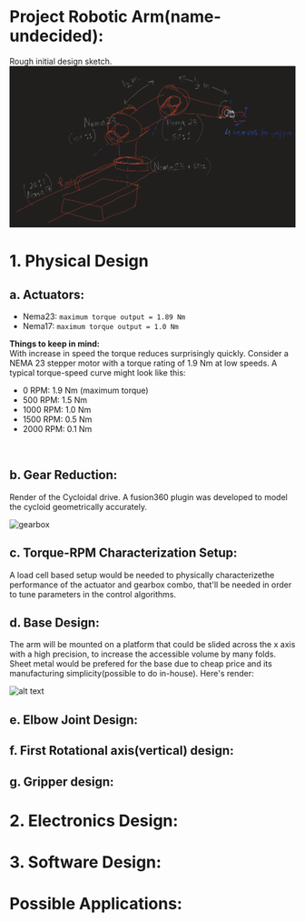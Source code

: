 # Project Robotic Arm(name-undecided):
Rough initial design sketch.
![Rough](image.png)

# 1. Physical Design

## a. Actuators:
- Nema23: `maximum torque output = 1.89 Nm`
- Nema17: `maximum torque output = 1.0 Nm`

**Things to keep in mind:**<br>
With increase in speed the torque reduces surprisingly quickly. Consider a NEMA 23 stepper motor with a torque rating of 1.9 Nm at low speeds. A typical torque-speed curve might look like this:
  - 0 RPM: 1.9 Nm (maximum torque)<br>
  - 500 RPM: 1.5 Nm
  - 1000 RPM: 1.0 Nm
  - 1500 RPM: 0.5 Nm
  - 2000 RPM: 0.1 Nm
<br>

## b. Gear Reduction:
Render of the Cycloidal drive. A fusion360 plugin was developed to model the cycloid geometrically accurately.

![gearbox](https://cdn.discordapp.com/attachments/1158558503066148894/1241077306072498187/Cycloidal_Gearbox_49_1_v26_Finished_Image.png?ex=6648e2cf&is=6647914f&hm=9ae895c30170aeee0554a7757bb4b8a1e7de90812b760197e426b4f92f5d8138&![image](https://github.com/yup-VARUN/Robotic_Arm/assets/110617721/1c8ae850-d33d-40ce-a9a5-a57829fd6af9)
)

## c. Torque-RPM Characterization Setup:
A load cell based setup would be needed to physically characterizethe performance of the actuator and gearbox combo, that'll be needed in order to tune parameters in the control algorithms.


## d. Base Design:
The arm will be mounted on a platform that could be slided across the x axis with a high precision, to increase the accessible volume by many folds. Sheet metal would be prefered for the base due to cheap price and its manufacturing simplicity(possible to do in-house).
Here's render:

![alt text](image-1.png)

## e. Elbow Joint Design:

## f. First Rotational axis(vertical) design:

## g. Gripper design:


# 2. Electronics Design:

# 3. Software Design:

# Possible Applications:
